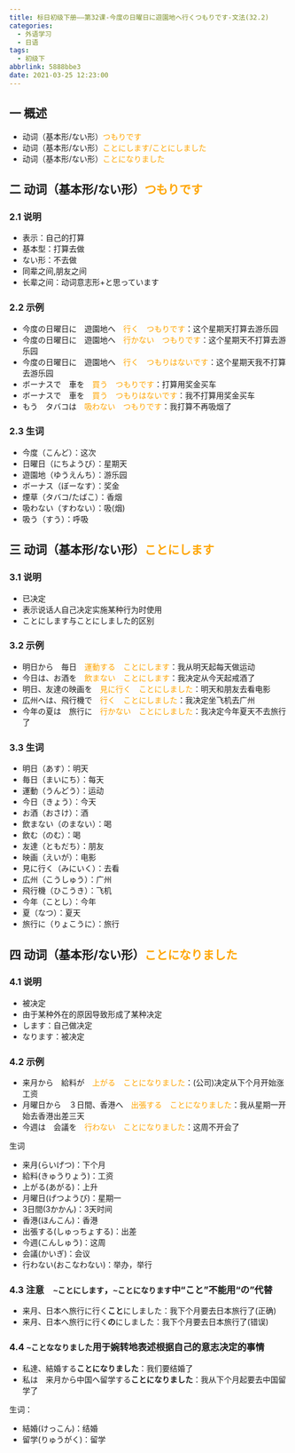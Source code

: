 ```yaml
---
title: 标日初级下册——第32课-今度の日曜日に遊園地へ行くつもりです-文法(32.2)
categories:
  - 外语学习
  - 日语
tags:
  - 初级下
abbrlink: 5888bbe3
date: 2021-03-25 12:23:00
---
```


## 一 概述

* 动词（基本形/ない形）<font color="orange">つもりです</font>
* 动词（基本形/ない形）<font color="orange">ことにします/ことにしました</font>
* 动词（基本形/ない形）<font color="orange">ことになりました</font>

<!--more-->

## 二 动词（基本形/ない形）<font color="orange">つもりです</font>

### 2.1 说明

* 表示：自己的打算
* 基本型：打算去做
* ない形：不去做
* 同辈之间,朋友之间
* 长辈之间：动词意志形+と思っています

### 2.2 示例

* 今度の日曜日に　遊園地へ　<font color="orange">行く　つもりです</font>：这个星期天打算去游乐园
* 今度の日曜日に　遊園地へ　<font color="orange">行かない　つもりです</font>：这个星期天不打算去游乐园
* 今度の日曜日に　遊園地へ　<font color="orange">行く　つもりはないです</font>：这个星期天我不打算去游乐园
* ボーナスで　車を　<font color="orange">買う　つもりです</font>：打算用奖金买车
* ボーナスで　車を　<font color="orange">買う　つもりはないです</font>：我不打算用奖金买车
* もう　タバコは　<font color="orange">吸わない　つもりです</font>：我打算不再吸烟了

### 2.3 生词

* 今度（こんど）：这次
* 日曜日（にちようび）：星期天
* 遊園地（ゆうえんち）：游乐园
* ボーナス（ぼーなす）：奖金
* 煙草（タバコ/たばこ）：香烟
* 吸わない（すわない）：吸(烟)
* 吸う（すう）：呼吸

## 三 动词（基本形/ない形）<font color="orange">ことにします</font>

### 3.1 说明

* 已决定
* 表示说话人自己决定实施某种行为时使用
* ことにします与ことにしました的区别

### 3.2 示例

* 明日から　毎日　<font color="orange">運動する　ことにします</font>：我从明天起每天做运动
* 今日は、お酒を　<font color="orange">飲まない　ことにします</font>：我决定从今天起戒酒了
* 明日、友達の映画を　<font color="orange">見に行く　ことにしました</font>：明天和朋友去看电影
* 広州へは、飛行機で　<font color="orange">行く　ことにしました</font>：我决定坐飞机去广州
* 今年の夏は　旅行に　<font color="orange">行かない　ことにしました</font>：我决定今年夏天不去旅行了

### 3.3 生词

* 明日（あす）：明天
* 毎日（まいにち）：每天
* 運動（うんどう）：运动
* 今日（きょう）：今天
* お酒（おさけ）：酒
* 飲まない（のまない）：喝
* 飲む（のむ）：喝
* 友達（ともだち）：朋友
* 映画（えいが）：电影
* 見に行く（みにいく）：去看
* 広州（こうしゅう）：广州
* 飛行機（ひこうき）：飞机
* 今年（ことし）：今年
* 夏（なつ）：夏天
* 旅行に（りょこうに）：旅行

## 四 动词（基本形/ない形）<font color="orange">ことになりました</font>

### 4.1 说明

* 被决定
* 由于某种外在的原因导致形成了某种决定
* します：自己做决定
* なります：被决定

### 4.2 示例

* 来月から　給料が　<font color="orange">上がる　ことになりました</font>：(公司)决定从下个月开始涨工资
* 月曜日から　３日間、香港へ　<font color="orange">出張する　ことになりました</font>：我从星期一开始去香港出差三天
* 今週は　会議を　<font color="orange">行わない　ことになりました</font>：这周不开会了

生词

* 来月(らいげつ)：下个月
* 給料(きゅうりょう)：工资
* 上がる(あがる)：上升
* 月曜日(げつようび)：星期一
* 3日間(3かかん)：3天时间
* 香港(ほんこん)：香港
* 出張する(しゅっちょする)：出差
* 今週(こんしゅう)：这周
* 会議(かいぎ)：会议
* 行わない(おこなわない)：举办，举行

### 4.3 注意　`~ことにします`，`~ことになります`中“こと”不能用“の”代替

* 来月、日本へ旅行に行く**こと**にしました：我下个月要去日本旅行了(正确)
* 来月、日本へ旅行に行く**の**にしました：我下个月要去日本旅行了(错误)

### 4.4 `~ことななりました`用于婉转地表述根据自己的意志决定的事情

* 私達、結婚する**ことになりました**：我们要结婚了
* 私は　来月から中国へ留学する**ことになりました**：我从下个月起要去中国留学了

生词：

* 結婚(けっこん)：结婚
* 留学(りゅうがく)：留学
